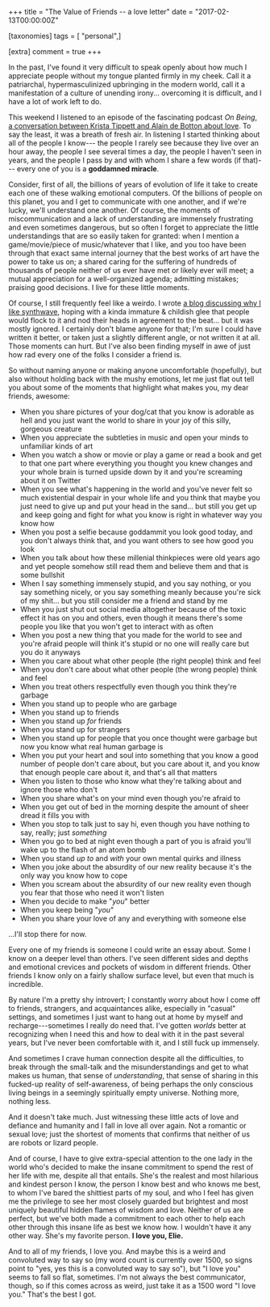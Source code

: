 +++
title = "The Value of Friends -- a love letter"
date = "2017-02-13T00:00:00Z"

[taxonomies]
tags = [ "personal",]

[extra]
comment = true
+++

In the past, I've found it very difficult to speak openly about how much I appreciate people without my tongue planted firmly in my cheek.<!-- more --> Call it a patriarchal, hypermasculinized upbringing in the modern world, call it a manifestation of a culture of unending irony... overcoming it is difficult, and I have a lot of work left to do.

This weekend I listened to an episode of the fascinating podcast *On Being*, [a conversation between Krista Tippett and Alain de Botton about love][1]. To say the least, it was a breath of fresh air. In listening I started thinking about all of the people I know--- the people I rarely see because they live over an hour away, the people I see several times a day, the people I haven't seen in years, and the people I pass by and with whom I share a few words (if that)--- every one of you is a **goddamned miracle**.

Consider, first of all, the billions of years of evolution of life it take to create each one of these walking emotional computers. Of the billions of people on this planet, you and I get to communicate with one another, and if we're lucky, we'll understand one another. Of course, the moments of miscommunication and a lack of understanding are immensely frustrating and even sometimes dangerous, but so often I forget to appreciate the little understandings that are so easily taken for granted: when I mention a game/movie/piece of music/whatever that I like, and you too have been through that exact same internal journey that the best works of art have the power to take us on; a shared caring for the suffering of hundreds of thousands of people neither of us ever have met or likely ever will meet; a mutual appreciation for a well-organized agenda; admitting mistakes; praising good decisions. I live for these little moments.

Of course, I still frequently feel like a weirdo. I wrote [a blog discussing why I like synthwave][2], hoping with a kinda immature & childish glee that people would flock to it and nod their heads in agreement to the beat... but it was mostly ignored. I certainly don't blame anyone for that; I'm sure I could have written it better, or taken just a slightly different angle, or not written it at all. Those moments can hurt. But I've also been finding myself in awe of just how rad every one of the folks I consider a friend is.

So without naming anyone or making anyone uncomfortable (hopefully), but also without holding back with the mushy emotions, let me just flat out tell you about some of the moments that highlight what makes you, my dear friends, awesome:

- When you share pictures of your dog/cat that you know is adorable as hell and you just want the world to share in your joy of this silly, gorgeous creature
- When you appreciate the subtleties in music and open your minds to unfamiliar kinds of art
- When you watch a show or movie or play a game or read a book and get to that one part where everything you thought you knew changes and your whole brain is turned upside down by it and you're screaming about it on Twitter
- When you see what's happening in the world and you've never felt so much existential despair in your whole life and you think that maybe you just need to give up and put your head in the sand... but still you get up and keep going and fight for what you know is right in whatever way you know how
- When you post a selfie because goddammit you look good today, and you don't always think that, and you want others to see how good you look
- When you talk about how these millenial thinkpieces were old years ago and yet people somehow still read them and believe them and that is some bullshit
- When I say something immensely stupid, and you say nothing, or you say something nicely, or you say something meanly because you're sick of my shit... but you still consider me a friend and stand by me
- When you just shut out social media altogether because of the toxic effect it has on you and others, even though it means there's some people you like that you won't get to interact with as often
- When you post a new thing that you made for the world to see and you're afraid people will think it's stupid or no one will really care but you do it anyways
- When you care about what other people (the right people) think and feel
- When you don't care about what other people (the wrong people) think and feel
- When you treat others respectfully even though you think they're garbage
- When you stand up to people who are garbage
- When you stand up to friends
- When you stand up *for* friends
- When you stand up for strangers
- When you stand up for people that you once thought were garbage but now you know what real human garbage is
- When you put your heart and soul into something that you know a good number of people don't care about, but you care about it, and you know that enough people care about it, and that's all that matters
- When you listen to those who know what they're talking about and ignore those who don't
- When you share what's on your mind even though you're afraid to
- When you get out of bed in the morning despite the amount of sheer dread it fills you with
- When you stop to talk just to say hi, even though you have nothing to say, really; just *something*
- When you go to bed at night even though a part of you is afraid you'll wake up to the flash of an atom bomb
- When you stand *up to* and *with* your own mental quirks and illness
- When you joke about the absurdity of our new reality because it's the only way you know how to cope
- When you scream about the absurdity of our new reality even though you fear that those who need it won't listen
- When you decide to make "*you*" better
- When you keep being "*you*"
- When you share your love of any and everything with someone else

...I'll stop there for now.

Every one of my friends is someone I could write an essay about. Some I know on a deeper level than others. I've seen different sides and depths and emotional crevices and pockets of wisdom in different friends. Other friends I know only on a fairly shallow surface level, but even that much is incredible.

By nature I'm a pretty shy introvert; I constantly worry about how I come off to friends, strangers, and acquaintances alike, especially in "casual" settings, and sometimes I just want to hang out at home by myself and recharge---sometimes I really do need that. I've gotten *worlds* better at recognizing when I need this and how to deal with it in the past several years, but I've never been comfortable with it, and I still fuck up immensely.

And sometimes I crave human connection despite all the difficulties, to break through the small-talk and the misunderstandings and get to what makes us human, that sense of *understanding*, that sense of sharing in this fucked-up reality of self-awareness, of being perhaps the only conscious living beings in a seemingly spiritually empty universe. Nothing more, nothing less.

And it doesn't take much. Just witnessing these little acts of love and defiance and humanity and I fall in love all over again. Not a romantic or sexual love; just the shortest of moments that confirms that neither of us are robots or lizard people.

And of course, I have to give extra-special attention to the one lady in the world who's decided to make the insane commitment to spend the rest of her life with me, despite all that entails. She's the realest and most hilarious and kindest person I know, the person I know best and who knows me best, to whom I've bared the shittiest parts of my soul, and who I feel has given me the privilege to see her most closely guarded but brightest and most uniquely beautiful hidden flames of wisdom and love. Neither of us are perfect, but we've both made a commitment to each other to help each other through this insane life as best we know how. I wouldn't have it any other way. She's my favorite person. **I love you, Elie.**

And to all of my friends, I love you. And maybe this is a weird and convoluted way to say so (my word count is currently over 1500, so signs point to "yes, yes this is a convoluted way to say so"), but "I love you" seems to fall so flat, sometimes. I'm not always the best communicator, though, so if this comes across as weird, just take it as a 1500 word "I love you." That's the best I got.


[1]: http://onbeing.org/programs/alain-de-botton-the-true-hard-work-of-love-and-relationships/
[2]: http://Junebash.com/blog/on-synthwave/

